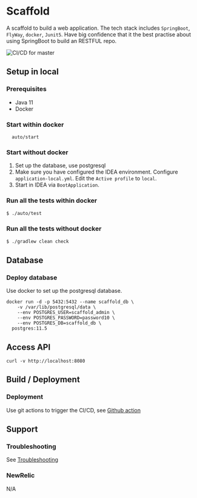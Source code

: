 # Scaffold
A scaffold to build a web application. The tech stack includes `SpringBoot`, `FlyWay`, `docker`, `Junit5`.
Have big confidence that it the best practise about using SpringBoot to build an RESTFUL repo.

![CI/CD for master](https://github.com/Fatezhang/scaffold/workflows/CI/CD%20for%20master/badge.svg)

## Setup in local

### Prerequisites

- Java 11
- Docker

### Start within docker

```shell script
  auto/start
```

### Start without docker

1. Set up the database, use postgresql
2. Make sure you have configured the IDEA environment. Configure `application-local.yml`. Edit the `Active profile` to `local`.
3. Start in IDEA via `BootApplication`.

### Run all the tests within docker

```bash
$ ./auto/test
```

### Run all the tests without docker

```bash
$ ./gradlew clean check
```

## Database

### Deploy database

Use docker to set up the postgresql database.

```shell script
docker run -d -p 5432:5432 --name scaffold_db \
    -v /var/lib/postgresql/data \
    --env POSTGRES_USER=scaffold_admin \
    --env POSTGRES_PASSWORD=password10 \
    --env POSTGRES_DB=scaffold_db \
  postgres:11.5
```

## Access API

```shell script
curl -v http://localhost:8080
```

## Build / Deployment

### Deployment

Use git actions to trigger the CI/CD, see [Github action](https://github.com/Fatezhang/scaffold/actions)

## Support

### Troubleshooting

See [Troubleshooting](./.docs/TroubleShooting.md)

### NewRelic

N/A
